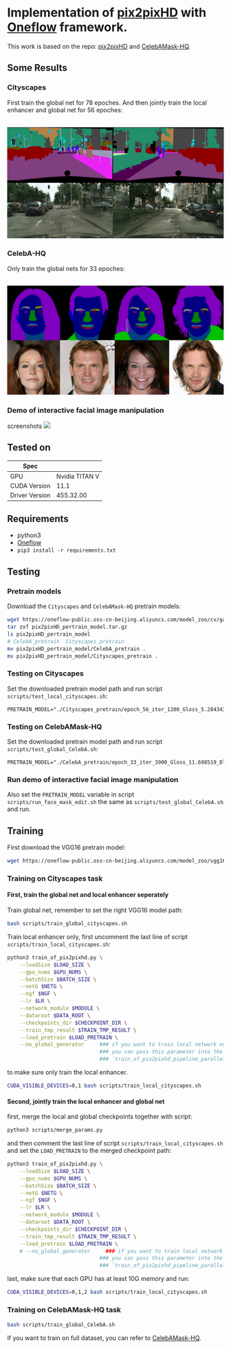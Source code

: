 # Implementation of [pix2pixHD](https://arxiv.org/pdf/1711.11585.pdf) with [Oneflow](https://github.com/Oneflow-inc/oneflow) framework.

This work is based on the repo: [pix2pixHD](https://github.com/NVIDIA/pix2pixHD) and [CelebAMask-HQ](https://github.com/switchablenorms/CelebAMask-HQ).


## Some Results

### Cityscapes
First train the global net for 78 epoches. And then jointly train the local enhancer and global net for 56 epoches:

<div align='center'>
  <img src='results/cityscapes.png'>
</div>


### CelebA-HQ

Only train the global nets for 33 epoches:
<div align='center'>
  <img src='results/CelebAMask-HQ.png '>
</div>



### Demo of interactive facial image manipulation

screenshots
<img src="results/demo.gif"/>


## Tested on
| Spec                        |                                                             |
|-----------------------------|-------------------------------------------------------------|
| GPU                         | Nvidia TITAN V                                              |
| CUDA Version                | 11.1                                                        |
| Driver Version              | 455.32.00                                                   |


## Requirements

- python3
- [Oneflow](https://github.com/Oneflow-Inc/oneflow#install-with-pip-package)
- `pip3 install -r requirements.txt`

## Testing
### Pretrain models

Download the `Cityscapes` and `CelebAMask-HQ` pretrain models:

```bash
wget https://oneflow-public.oss-cn-beijing.aliyuncs.com/model_zoo/cv/gan/pix2pixHD_pertrain_model.tar.gz
tar zxf pix2pixHD_pertrain_model.tar.gz
ls pix2pixHD_pertrain_model
# CelebA_pretrain  Cityscapes_pretrain
mv pix2pixHD_pertrain_model/CelebA_pretrain .
mv pix2pixHD_pertrain_model/Cityscapes_pretrain .
```

### Testing on Cityscapes

Set the downloaded pretrain model path and run script `scripts/test_local_cityscapes.sh`:

```
PRETRAIN_MODEL="./Cityscapes_pretrain/epoch_56_iter_1200_Gloss_5.284343_Dloss_0.841812"
```

### Testing on CelebAMask-HQ

Set the downloaded pretrain model path and run script `scripts/test_global_CelebA.sh`:

```
PRETRAIN_MODEL="./CelebA_pretrain/epoch_33_iter_3900_Gloss_11.698519_Dloss_0.452646"
```

### Run demo of interactive facial image manipulation

Also set the `PRETRAIN_MODEL` variable in script `scripts/run_face_mask_edit.sh` the same as `scripts/test_global_CelebA.sh` and run.

## Training

First download the VGG16 pretrain model:
```bash
wget https://oneflow-public.oss-cn-beijing.aliyuncs.com/model_zoo/vgg16_of_best_model_val_top1_721.zip
```
### Training on Cityscapes task

#### First, train the global net and local enhancer seperately

Train global net, remember to set the right VGG16 model path:
```bash
bash scripts/train_global_cityscapes.sh
```

Train local enhancer only, first uncomment the last line of script `scripts/train_local_cityscapes.sh`:

```bash
python3 train_of_pix2pixhd.py \
    --loadSize $LOAD_SIZE \
    --gpu_nums $GPU_NUMS \
    --batchSize $BATCH_SIZE \
    --netG $NETG \
    --ngf $NGF \
    --lr $LR \
    --network_module $MODULE \
    --dataroot $DATA_ROOT \
    --checkpoints_dir $CHECKPOINT_DIR \
    --train_tmp_result $TRAIN_TMP_RESULT \
    --load_pretrain $LOAD_PRETRAIN \
    --no_global_generator     ### if you want to train local network only, 
                              ### you can pass this parameter into the
                              ### `train_of_pix2pixhd_pipeline_parallel.py` script
```

to make sure only train the local enhancer.

```bash
CUDA_VISIBLE_DEVICES=0,1 bash scripts/train_local_cityscapes.sh
```

#### Second, jointly train the local enhancer and global net

first, merge the local and global checkpoints together with script:

 ```bash
python3 scripts/merge_params.py
 ```
 
and then comment the last line of script `scripts/train_local_cityscapes.sh` and set the `LOAD_PRETRAIN` to the merged checkpoint path:

```bash
python3 train_of_pix2pixhd.py \
    --loadSize $LOAD_SIZE \
    --gpu_nums $GPU_NUMS \
    --batchSize $BATCH_SIZE \
    --netG $NETG \
    --ngf $NGF \
    --lr $LR \
    --network_module $MODULE \
    --dataroot $DATA_ROOT \
    --checkpoints_dir $CHECKPOINT_DIR \
    --train_tmp_result $TRAIN_TMP_RESULT \
    --load_pretrain $LOAD_PRETRAIN \
    # --no_global_generator     ### if you want to train local network only, 
                              ### you can pass this parameter into the
                              ### `train_of_pix2pixhd_pipeline_parallel.py` script
```

last, make sure that each GPU has at least 10G memory and run:

```bash
CUDA_VISIBLE_DEVICES=0,1,2 bash scripts/train_local_cityscapes.sh
```

### Training on CelebAMask-HQ task

```bash
bash scripts/train_global_CelebA.sh
```

If you want to train on full dataset, you can refer to [CelebAMask-HQ](https://github.com/switchablenorms/CelebAMask-HQ).





